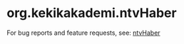 # org.kekikakademi.ntvHaber

For bug reports and feature requests, see: [ntvHaber](https://github.com/keyiflerolsun/ntvHaber)
